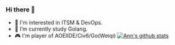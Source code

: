 ### Hi there 👋

<!--
**annProg/annProg** is a ✨ _special_ ✨ repository because its `README.md` (this file) appears on your GitHub profile.

Here are some ideas to get you started:

- 🔭 I’m currently working on ...
- 🌱 I’m currently learning ...
- 👯 I’m looking to collaborate on ...
- 🤔 I’m looking for help with ...
- 💬 Ask me about ...
- 📫 How to reach me: ...
- 😄 Pronouns: ...
- ⚡ Fun fact: ...
-->

- 👀 I'm interested in ITSM & DevOps.
- 🌱 I’m currently study Golang.
- 🎮 I'm player of AOEⅡDE/Civ6/Go(Weiqi) 
[![Ann's github stats](https://github-readme-stats.vercel.app/api?username=annProg&show_icons=true&theme=bear)](https://github.com/annProg)
